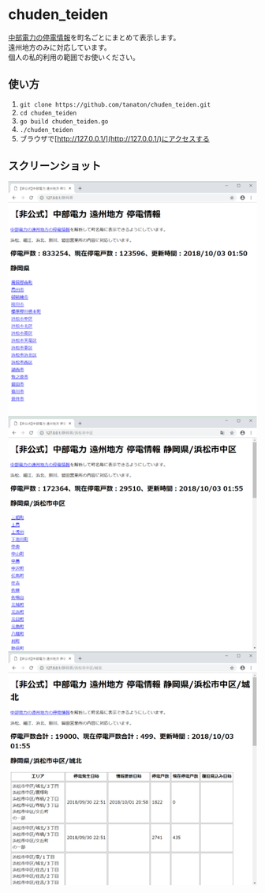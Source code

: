 # chuden_teiden
[中部電力の停電情報](http://teiden.chuden.jp/p/sizuoka.html)を町名ごとにまとめて表示します。  
遠州地方のみに対応しています。  
個人の私的利用の範囲でお使いください。

## 使い方
1. `git clone https://github.com/tanaton/chuden_teiden.git`
1. `cd chuden_teiden`
1. `go build chuden_teiden.go`
1. `./chuden_teiden`
1. ブラウザで[http://127.0.0.1/](http://127.0.0.1/)にアクセスする

## スクリーンショット
![県](https://github.com/tanaton/chuden_teiden/blob/images/image/ken.png)
![市](https://github.com/tanaton/chuden_teiden/blob/images/image/shi.png)
![町](https://github.com/tanaton/chuden_teiden/blob/images/image/cho.png)
